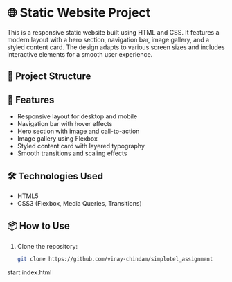 # 🌐 Static Website Project

This is a responsive static website built using HTML and CSS. It features a modern layout with a hero section, navigation bar, image gallery, and a styled content card. The design adapts to various screen sizes and includes interactive elements for a smooth user experience.

## 📁 Project Structure



## 🚀 Features

- Responsive layout for desktop and mobile
- Navigation bar with hover effects
- Hero section with image and call-to-action
- Image gallery using Flexbox
- Styled content card with layered typography
- Smooth transitions and scaling effects

## 🛠 Technologies Used

- HTML5
- CSS3 (Flexbox, Media Queries, Transitions)

## 📦 How to Use

1. Clone the repository:
   ```bash
   git clone https://github.com/vinay-chindam/simplotel_assignment

 start index.html
 
